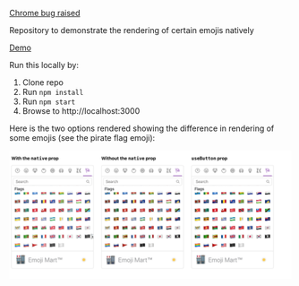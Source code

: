 [Chrome bug raised](https://bugs.chromium.org/p/chromium/issues/detail?id=1078327)

Repository to demonstrate the rendering of certain emojis natively

[Demo](https://emoji-picker-bug.netlify.app/)

Run this locally by:

1. Clone repo
1. Run `npm install`
1. Run `npm start`
1. Browse to http://localhost:3000

Here is the two options rendered showing the difference in rendering of some emojis (see the pirate flag emoji):

![Rendered](/output.png?raw=true "Rendered")
